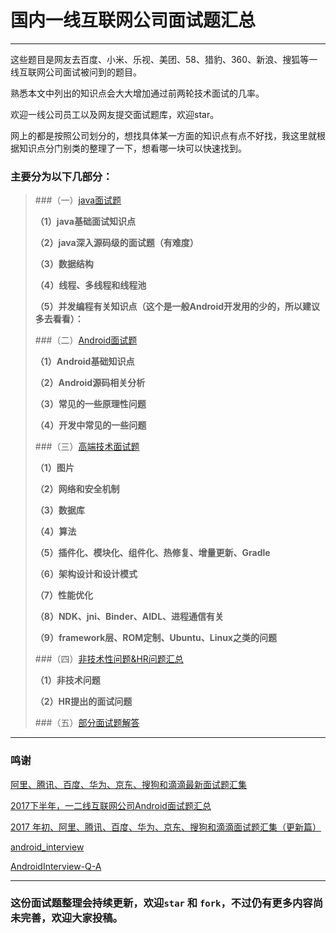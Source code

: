 # 国内一线互联网公司面试题汇总

----

这些题目是网友去百度、小米、乐视、美团、58、猎豹、360、新浪、搜狐等一线互联网公司面试被问到的题目。

熟悉本文中列出的知识点会大大增加通过前两轮技术面试的几率。

欢迎一线公司员工以及网友提交面试题库，欢迎star。

网上的都是按照公司划分的，想找具体某一方面的知识点有点不好找，我这里就根据知识点分门别类的整理了一下，想看哪一块可以快速找到。

### 主要分为以下几部分：

>###（一）[java面试题](https://github.com/AweiLoveAndroid/CommonDevKnowledge/blob/master/interview/java%E9%9D%A2%E8%AF%95%E9%A2%98.md)
>
>**（1）java基础面试知识点**
>
>**（2）java深入源码级的面试题（有难度）**
>
>**（3）数据结构**
>
>**（4）线程、多线程和线程池**
>
>**（5）并发编程有关知识点（这个是一般Android开发用的少的，所以建议多去看看）：**
>
>###（二）[Android面试题](https://github.com/AweiLoveAndroid/CommonDevKnowledge/blob/master/interview/Android%E9%9D%A2%E8%AF%95%E9%A2%98.md)
>
>**（1）Android基础知识点**
>
>**（2）Android源码相关分析**
>
>**（3）常见的一些原理性问题**
>
>**（4）开发中常见的一些问题**
>
>###（三）[高端技术面试题](https://github.com/AweiLoveAndroid/CommonDevKnowledge/blob/master/interview/%E9%AB%98%E7%AB%AF%E6%8A%80%E6%9C%AF%E9%9D%A2%E8%AF%95%E9%A2%98.md)
>
>**（1）图片**
>
>**（2）网络和安全机制**
>
>**（3）数据库**
>
>**（4）算法**
>
>**（5）插件化、模块化、组件化、热修复、增量更新、Gradle**
>
>**（6）架构设计和设计模式**
>
>**（7）性能优化**
>
>**（8）NDK、jni、Binder、AIDL、进程通信有关**
>
>**（9）framework层、ROM定制、Ubuntu、Linux之类的问题**
>
>###（四）[非技术性问题&HR问题汇总](https://github.com/AweiLoveAndroid/CommonDevKnowledge/blob/master/interview/%E9%9D%9E%E6%8A%80%E6%9C%AF%E6%80%A7%E9%97%AE%E9%A2%98%26HR%E9%97%AE%E9%A2%98%E6%B1%87%E6%80%BB.md)
>
>**（1）非技术问题**
>
>**（2）HR提出的面试问题**
>
>###（五）[部分面试题解答](https://github.com/AweiLoveAndroid/CommonDevKnowledge/blob/master/interview/%E9%83%A8%E5%88%86%E9%9D%A2%E8%AF%95%E9%A2%98%E8%A7%A3%E7%AD%94.md)

----

### 鸣谢

[阿里、腾讯、百度、华为、京东、搜狗和滴滴最新面试题汇集](https://mp.weixin.qq.com/s?__biz=MzIyMjQ0MTU0NA==&mid=2247484617&idx=1&sn=3734e643d241ac9615424dd44462ee2d&chksm=e82c3deedf5bb4f82e7be0823739774a0a2cf8372284c8409471c2752fea1f367ca3f6857795&mpshare=1&scene=23&srcid=1128DKotEvTe4dheaTextbqp#rd)

[2017下半年，一二线互联网公司Android面试题汇总](https://zhuanlan.zhihu.com/p/30016683)

[2017 年初、阿里、腾讯、百度、华为、京东、搜狗和滴滴面试题汇集（更新篇）](https://zhuanlan.zhihu.com/p/26327485)

[android_interview](https://github.com/LRH1993/android_interview)

[AndroidInterview-Q-A](https://github.com/JackyAndroid/AndroidInterview-Q-A)


----
### 这份面试题整理会持续更新，欢迎`star` 和 `fork`，不过仍有更多内容尚未完善，欢迎大家投稿。
